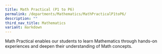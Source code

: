 ```yaml
---
title: Math Practical (P1 to P6)
permalink: /departments/Mathematics/MathPracticalP1toP6/
description: ""
third_nav_title: Mathematics
variant: markdown
---
```

Math Practical enables our students to learn Mathematics through hands-on experiences and deepen their understanding of Math concepts.

